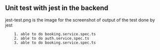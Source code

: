  ## Unit test with jest in the backend

 jest-test.png is the image for the screenshot of output of the test done by jest

        1. able to do booking.service.spec.ts
        2. able to do auth.service.spec.ts
        3. able to do booking.service.spec.ts